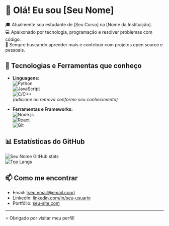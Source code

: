 # 👋 Olá! Eu sou [Seu Nome]

🎓 Atualmente sou estudante de [Seu Curso] na [Nome da Instituição].  
💻 Apaixonado por tecnologia, programação e resolver problemas com código.  
🚀 Sempre buscando aprender mais e contribuir com projetos open source e pessoais.

## 🧠 Tecnologias e Ferramentas que conheço

- **Linguagens:**  
  ![Python](https://img.shields.io/badge/-Python-3776AB?style=flat&logo=python&logoColor=white)  
  ![JavaScript](https://img.shields.io/badge/-JavaScript-F7DF1E?style=flat&logo=javascript&logoColor=black)  
  ![C/C++](https://img.shields.io/badge/-C/C++-00599C?style=flat&logo=cplusplus&logoColor=white)  
  *(adicione ou remova conforme seu conhecimento)*

- **Ferramentas e Frameworks:**  
  ![Node.js](https://img.shields.io/badge/-Node.js-339933?style=flat&logo=nodedotjs&logoColor=white)  
  ![React](https://img.shields.io/badge/-React-61DAFB?style=flat&logo=react&logoColor=black)  
  ![Git](https://img.shields.io/badge/-Git-F05032?style=flat&logo=git&logoColor=white)

## 📊 Estatísticas do GitHub

![Seu Nome GitHub stats](https://github-readme-stats.vercel.app/api?username=seu-usuario&show_icons=true&theme=github_dark)  
![Top Langs](https://github-readme-stats.vercel.app/api/top-langs/?username=seu-usuario&layout=compact&theme=github_dark)

## 📫 Como me encontrar

- Email: [seu.email@email.com]  
- LinkedIn: [linkedin.com/in/seu-usuario](https://linkedin.com/in/seu-usuario)  
- Portfólio: [seu-site.com](https://seu-site.com)

---

⭐ Obrigado por visitar meu perfil!

